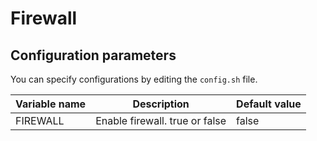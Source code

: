 # Firewall

## Configuration parameters

You can specify configurations by editing the `config.sh` file.

| Variable name | Description                    | Default value |
| ------------- | ------------------------------ | ------------- |
| FIREWALL      | Enable firewall. true or false | false         |
